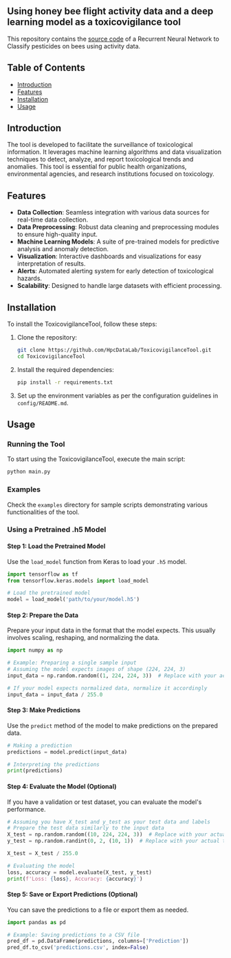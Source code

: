 ## Using honey bee flight activity data and a deep learning model as a toxicovigilance tool


This repository contains the [source code](code/toxicovigilance_tool.py) of a Recurrent Neural Network to Classify pesticides on bees using activity data.

## Table of Contents

- [Introduction](#introduction)
- [Features](#features)
- [Installation](#installation)
- [Usage](#usage)

## Introduction

The tool is developed to facilitate the surveillance of toxicological information. It leverages machine learning algorithms and data visualization techniques to detect, analyze, and report toxicological trends and anomalies. This tool is essential for public health organizations, environmental agencies, and research institutions focused on toxicology.

## Features

- **Data Collection**: Seamless integration with various data sources for real-time data collection.
- **Data Preprocessing**: Robust data cleaning and preprocessing modules to ensure high-quality input.
- **Machine Learning Models**: A suite of pre-trained models for predictive analysis and anomaly detection.
- **Visualization**: Interactive dashboards and visualizations for easy interpretation of results.
- **Alerts**: Automated alerting system for early detection of toxicological hazards.
- **Scalability**: Designed to handle large datasets with efficient processing.

## Installation

To install the ToxicovigilanceTool, follow these steps:

1. Clone the repository:
    ```sh
    git clone https://github.com/HpcDataLab/ToxicovigilanceTool.git
    cd ToxicovigilanceTool
    ```

2. Install the required dependencies:
    ```sh
    pip install -r requirements.txt
    ```

3. Set up the environment variables as per the configuration guidelines in `config/README.md`.

## Usage

### Running the Tool

To start using the ToxicovigilanceTool, execute the main script:
```sh
python main.py
```

### Examples

Check the `examples` directory for sample scripts demonstrating various functionalities of the tool.

### Using a Pretrained .h5 Model

#### Step 1: Load the Pretrained Model

Use the `load_model` function from Keras to load your `.h5` model.

```python
import tensorflow as tf
from tensorflow.keras.models import load_model

# Load the pretrained model
model = load_model('path/to/your/model.h5')
```

#### Step 2: Prepare the Data

Prepare your input data in the format that the model expects. This usually involves scaling, reshaping, and normalizing the data.

```python
import numpy as np

# Example: Preparing a single sample input
# Assuming the model expects images of shape (224, 224, 3)
input_data = np.random.random((1, 224, 224, 3))  # Replace with your actual data

# If your model expects normalized data, normalize it accordingly
input_data = input_data / 255.0
```

#### Step 3: Make Predictions

Use the `predict` method of the model to make predictions on the prepared data.

```python
# Making a prediction
predictions = model.predict(input_data)

# Interpreting the predictions
print(predictions)
```

#### Step 4: Evaluate the Model (Optional)

If you have a validation or test dataset, you can evaluate the model's performance.

```python
# Assuming you have X_test and y_test as your test data and labels
# Prepare the test data similarly to the input data
X_test = np.random.random((10, 224, 224, 3))  # Replace with your actual test data
y_test = np.random.randint(0, 2, (10, 1))  # Replace with your actual test labels

X_test = X_test / 255.0

# Evaluating the model
loss, accuracy = model.evaluate(X_test, y_test)
print(f'Loss: {loss}, Accuracy: {accuracy}')
```

#### Step 5: Save or Export Predictions (Optional)

You can save the predictions to a file or export them as needed.

```python
import pandas as pd

# Example: Saving predictions to a CSV file
pred_df = pd.DataFrame(predictions, columns=['Prediction'])
pred_df.to_csv('predictions.csv', index=False)
```


